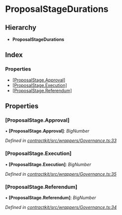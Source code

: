 # ProposalStageDurations

## Hierarchy

* **ProposalStageDurations**

## Index

### Properties

* [\[ProposalStage.Approval\]](_wrappers_governance_.proposalstagedurations.md#[proposalstage.approval])
* [\[ProposalStage.Execution\]](_wrappers_governance_.proposalstagedurations.md#[proposalstage.execution])
* [\[ProposalStage.Referendum\]](_wrappers_governance_.proposalstagedurations.md#[proposalstage.referendum])

## Properties

### \[ProposalStage.Approval\]

• **\[ProposalStage.Approval\]**: _BigNumber_

_Defined in_ [_contractkit/src/wrappers/Governance.ts:33_](https://github.com/celo-org/celo-monorepo/blob/master/packages/contractkit/src/wrappers/Governance.ts#L33)

### \[ProposalStage.Execution\]

• **\[ProposalStage.Execution\]**: _BigNumber_

_Defined in_ [_contractkit/src/wrappers/Governance.ts:35_](https://github.com/celo-org/celo-monorepo/blob/master/packages/contractkit/src/wrappers/Governance.ts#L35)

### \[ProposalStage.Referendum\]

• **\[ProposalStage.Referendum\]**: _BigNumber_

_Defined in_ [_contractkit/src/wrappers/Governance.ts:34_](https://github.com/celo-org/celo-monorepo/blob/master/packages/contractkit/src/wrappers/Governance.ts#L34)

